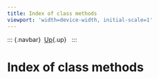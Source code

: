 ```yaml
---
title: Index of class methods
viewport: 'width=device-width, initial-scale=1'
---
```


::: {.navbar}
 [Up](index.html "Index"){.up}  
:::

Index of class methods
======================
